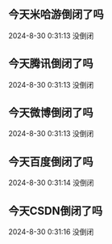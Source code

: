 ## 今天米哈游倒闭了吗

2024-8-30 0:31:13 没倒闭

## 今天腾讯倒闭了吗

2024-8-30 0:31:13 没倒闭

## 今天微博倒闭了吗

2024-8-30 0:31:13 没倒闭

## 今天百度倒闭了吗

2024-8-30 0:31:14 没倒闭

## 今天CSDN倒闭了吗

2024-8-30 0:31:16 没倒闭

